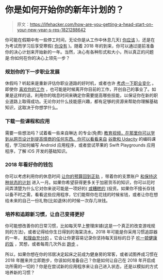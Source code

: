 # 你是如何开始你的新年计划的？

> 原文：<https://lifehacker.com/how-are-you-getting-a-head-start-on-your-new-year-s-res-1821288642>

你可能在假期中有一些停工时间，无论你是从工作中休息几天( [你应该](http://gawker.com/reminder-take-your-vacation-days-idiots-1624370255) )，还是在为考试而学习后享受寒假( [你没有](https://lifehacker.com/improve-your-test-scores-with-the-hard-start-jump-to-e-1790599531) )。随着 2018 年的到来，你可以通过提前准备你的决心计划来开始新的一年。当然，决心有各种形式和大小，所以真正的问题是:你如何在你的决心上领先一步？



### **规划你的下一步职业发展**

休假吗？听起来是重新评估你职业道路的好时机，或者也许 [考虑一下职业变化](https://lifehacker.com/how-to-prepare-for-a-big-career-change-1821024455) 。即使你 [喜欢你的工作](https://lifehacker.com/how-to-know-when-its-time-to-quit-a-job-you-like-1796843063) ，也可能是时候离开你目前的工作，开创自己的事业了。如果是这样的话，利用你的喘息时间来确定你需要提高哪些技能，以保证你在新的职业道路上取得成功。无论你对什么技能感兴趣，都有足够的资源来帮助你理解基础知识，这取决于你想学什么。

### **下载一些课程和应用**

需要一些想法吗？试着看一些来自琳达 的专业(免费) [教育视频，在那里你可以学到从网页设计到提高情商的任何东西。你可以看看来自](https://lifehacker.com/here-s-how-to-access-lynda-s-learning-database-for-free-1820761688) [谷歌和 Udacity](https://lifehacker.com/google-and-udacity-team-up-to-teach-the-basics-of-andro-1782436322) 的编码课程，学习如何编写 Android 应用程序，或者尝试苹果的 Swift Playgrounds 应用程序，了解 iOS 开发的基础知识。

### **2018 年看好你的钱包**

你可以考虑利用你的休息时间 [让你的预算回到正轨](https://twocents.lifehacker.com/whats-your-2018-money-goal-1821064068) ，带着你的支票账户 [和保持这种状态的计划](https://twocents.lifehacker.com/the-best-advice-for-saving-as-much-as-you-can-1821196524) 进入一月。如果你希望获得更多关于加密货币的知识，你可以花时间弄清楚为什么它对你来说可能是一项好的( [或糟糕的](https://twocents.lifehacker.com/bitcoin-is-not-a-good-way-to-get-started-with-investing-1821013547) )投资。如果你不擅长存钱以备不时之需，看看这些应用程序，它们能帮你在花钱的时候省钱，或者让你在想给未来的自己一份礼物(比如退休)的时候一次存几块钱。

### **培养和追踪新习惯，让自己变得更好**

你可能想改善你的日常习惯，比如每天早上整理床铺(这是一个真正的改变游戏规则的方法)，或者记得给你生日得到的海棠浇水。2018 年可能是你采用习惯追踪器的一年， [和理由充分的](https://lifehacker.com/why-you-should-be-tracking-your-habits-and-how-to-do-i-1702100388) 。它会让你更容易记录你坚持每天目标的日子 [吃一顿健康的饭](https://lifehacker.com/diet-tracker-showdown-myfitnesspal-vs-lose-it-1792754350) ，冥想，或者每周几次外出 [跑步](https://vitals.lifehacker.com/everything-you-need-to-know-to-start-running-1787655831) 。

所以，如果你想在你的邻居决定起床之前成为健身房的常客，或者试图养成习惯在 2018 年醒来并立即跑步，你该如何准备自己？你是如何让自己在 2018 年开启成功所需的一切的？你是在尝试新的应用程序来让自己进入状态，还是以模拟的方式培养新的习惯？